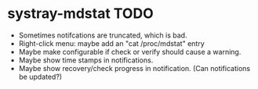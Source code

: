 systray-mdstat TODO
===================

* Sometimes notifcations are truncated, which is bad.
* Right-click menu: maybe add an "cat /proc/mdstat" entry
* Maybe make configurable if check or verify should cause a warning.
* Maybe show time stamps in notifications.
* Maybe show recovery/check progress in notification. (Can
  notifications be updated?)
